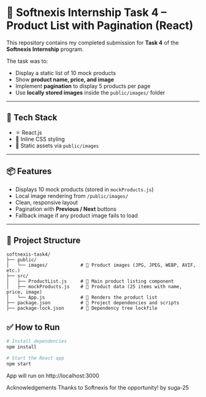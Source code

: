 # 🧩 Softnexis Internship Task 4 – Product List with Pagination (React)

This repository contains my completed submission for **Task 4** of the **Softnexis Internship** program.

The task was to:
- Display a static list of 10 mock products
- Show **product name, price, and image**
- Implement **pagination** to display 5 products per page
- Use **locally stored images** inside the `public/images/` folder

---

## 🚀 Tech Stack

- ⚛️ React.js
- 💅 Inline CSS styling
- 📁 Static assets via `public/images`

---

## 📦 Features

- Displays 10 mock products (stored in `mockProducts.js`)
- Local image rendering from `/public/images/`
- Clean, responsive layout
- Pagination with **Previous / Next** buttons
- Fallback image if any product image fails to load

---


## 📁 Project Structure

```
softnexis-task4/
├── public/
│   └── images/            # 🔹 Product images (JPG, JPEG, WEBP, AVIF, etc.)
├── src/
│   ├── ProductList.js     # 🔹 Main product listing component
│   ├── mockProducts.js    # 🔹 Product data (25 items with name, price, image)
│   └── App.js             # 🔹 Renders the product list
├── package.json           # 🔹 Project dependencies and scripts
├── package-lock.json      # 🔹 Dependency tree lockfile
```

## ✅ How to Run

```bash
# Install dependencies
npm install
```

```bash
# Start the React app
npm start
```

App will run on http://localhost:3000

Acknowledgements
Thanks to Softnexis for the opportunity!
 by suga-25
